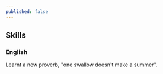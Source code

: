 ```yaml
---
published: false
---
```

## Skills

### English

Learnt a new proverb, "one swallow doesn't make a summer". 
